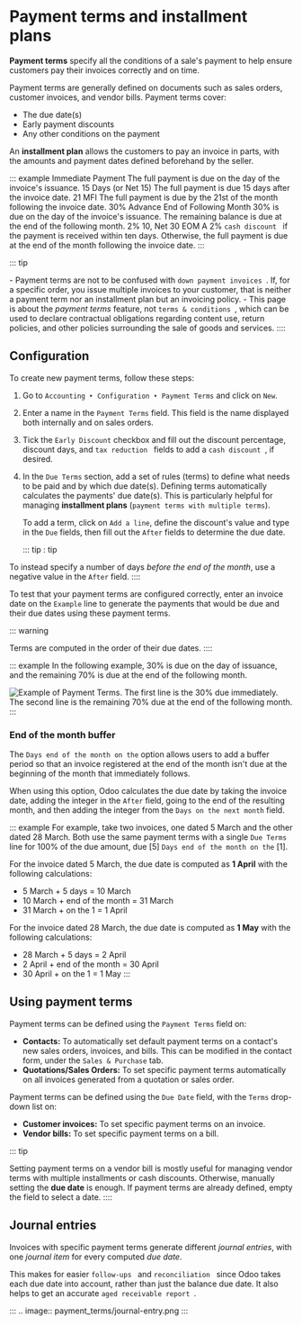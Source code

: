 # Payment terms and installment plans

**Payment terms** specify all the conditions of a sale\'s payment to
help ensure customers pay their invoices correctly and on time.

Payment terms are generally defined on documents such as sales orders,
customer invoices, and vendor bills. Payment terms cover:

- The due date(s)
- Early payment discounts
- Any other conditions on the payment

An **installment plan** allows the customers to pay an invoice in parts,
with the amounts and payment dates defined beforehand by the seller.

::: example
Immediate Payment The full payment is due on the day of the invoice\'s
issuance. 15 Days (or Net 15) The full payment is due 15 days after the
invoice date. 21 MFI The full payment is due by the 21st of the month
following the invoice date. 30% Advance End of Following Month 30% is
due on the day of the invoice\'s issuance. The remaining balance is due
at the end of the following month. 2% 10, Net 30 EOM A 2%
`cash discount ` if the
payment is received within ten days. Otherwise, the full payment is due
at the end of the month following the invoice date.
:::

::: tip

\- Payment terms are not to be confused with `down payment invoices
`. If, for a specific order, you issue multiple invoices to
your customer, that is neither a payment term nor an installment plan
but an invoicing policy. - This page is about the *payment terms*
feature, not `terms & conditions
`, which can be used to
declare contractual obligations regarding content use, return policies,
and other policies surrounding the sale of goods and services.
::::


## Configuration 

To create new payment terms, follow these steps:

1.  Go to
    `Accounting ‣ Configuration ‣ Payment Terms` and click on `New`.

2.  Enter a name in the `Payment Terms` field. This field is the name displayed both
    internally and on sales orders.

3.  Tick the `Early Discount`
    checkbox and fill out the discount percentage, discount days, and
    `tax reduction ` fields to add a `cash discount
    `, if desired.

4.  In the `Due Terms` section, add a
    set of rules (terms) to define what needs to be paid and by which
    due date(s). Defining terms automatically calculates the payments\'
    due date(s). This is particularly helpful for managing **installment
    plans** (`payment terms with multiple
    terms`).

    To add a term, click on `Add a line`, define the discount\'s value and type in the
    `Due` fields, then fill out the
    `After` fields to determine the
    due date.

    ::: tip
    : tip

To instead specify a number of days *before the end of the month*, use a
negative value in the `After` field.
::::

To test that your payment terms are configured correctly, enter an
invoice date on the `Example` line to
generate the payments that would be due and their due dates using these
payment terms.

::: warning

Terms are computed in the order of their due dates.
::::

::: example
In the following example, 30% is due on the day of issuance, and the
remaining 70% is due at the end of the following month.

![Example of Payment Terms. The first line is the 30% due immediately. The second line is
the remaining 70% due at the end of the following month.](payment_terms/configuration.png)
:::

### End of the month buffer 

The `Days end of the month on the`
option allows users to add a buffer period so that an invoice registered
at the end of the month isn\'t due at the beginning of the month that
immediately follows.

When using this option, Odoo calculates the due date by taking the
invoice date, adding the integer in the `After` field, going to the end of the resulting month, and
then adding the integer from the
`Days on the next month` field.

::: example
For example, take two invoices, one dated 5 March and the other dated 28
March. Both use the same payment terms with a single
`Due Terms` line for 100% of the due
amount, due [5]
`Days end of the month on the`
[1].

For the invoice dated 5 March, the due date is computed as **1 April**
with the following calculations:

- 5 March + 5 days = 10 March
- 10 March + end of the month = 31 March
- 31 March + on the 1 = 1 April

For the invoice dated 28 March, the due date is computed as **1 May**
with the following calculations:

- 28 March + 5 days = 2 April
- 2 April + end of the month = 30 April
- 30 April + on the 1 = 1 May
:::

## Using payment terms 

Payment terms can be defined using the `Payment Terms` field on:

- **Contacts:** To automatically set default payment terms on a
  contact\'s new sales orders, invoices, and bills. This can be modified
  in the contact form, under the `Sales &
  Purchase` tab.
- **Quotations/Sales Orders:** To set specific payment terms
  automatically on all invoices generated from a quotation or sales
  order.

Payment terms can be defined using the `Due Date` field, with the `Terms` drop-down list on:

- **Customer invoices:** To set specific payment terms on an invoice.
- **Vendor bills:** To set specific payment terms on a bill.

::: tip

Setting payment terms on a vendor bill is mostly useful for managing
vendor terms with multiple installments or cash discounts. Otherwise,
manually setting the **due date** is enough. If payment terms are
already defined, empty the field to select a date.
::::

## Journal entries 

Invoices with specific payment terms generate different *journal
entries*, with one *journal item* for every computed *due date*.

This makes for easier
`follow-ups ` and
`reconciliation ` since Odoo takes each due date into account, rather than
just the balance due date. It also helps to get an accurate
`aged receivable report `.

::: 
.. image:: payment_terms/journal-entry.png
:::
